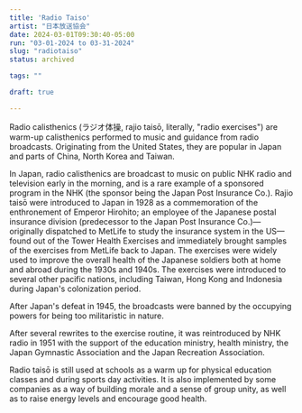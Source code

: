 ```yaml
---
title: 'Radio Taiso'
artist: "日本放送協会"
date: 2024-03-01T09:30:40-05:00
run: "03-01-2024 to 03-31-2024"
slug: "radiotaiso"
status: archived

tags: ""

draft: true

---
```


Radio calisthenics (ラジオ体操, rajio taisō, literally, "radio exercises") are warm-up calisthenics performed to music and guidance from radio broadcasts. Originating from the United States, they are popular in Japan and parts of China, North Korea and Taiwan.

In Japan, radio calisthenics are broadcast to music on public NHK radio and television early in the morning, and is a rare example of a sponsored program in the NHK (the sponsor being the Japan Post Insurance Co.). Rajio taisō were introduced to Japan in 1928 as a commemoration of the enthronement of Emperor Hirohito; an employee of the Japanese postal insurance division (predecessor to the Japan Post Insurance Co.)—originally dispatched to MetLife to study the insurance system in the US—found out of the Tower Health Exercises and immediately brought samples of the exercises from MetLife back to Japan. The exercises were widely used to improve the overall health of the Japanese soldiers both at home and abroad during the 1930s and 1940s. The exercises were introduced to several other pacific nations, including Taiwan, Hong Kong and Indonesia during Japan's colonization period.

After Japan's defeat in 1945, the broadcasts were banned by the occupying powers for being too militaristic in nature.

After several rewrites to the exercise routine, it was reintroduced by NHK radio in 1951 with the support of the education ministry, health ministry, the Japan Gymnastic Association and the Japan Recreation Association.

Radio taisō is still used at schools as a warm up for physical education classes and during sports day activities. It is also implemented by some companies as a way of building morale and a sense of group unity, as well as to raise energy levels and encourage good health.